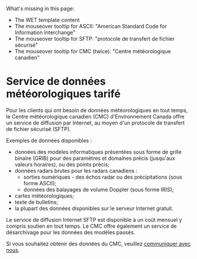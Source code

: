 What's missing in this page:
* The WET template content
* The mouseover tooltip for ASCII: "American Standard Code for Information Interchange"
* The mouseover tooltip for SFTP: "protocole de transfert de fichier sécurisé"
* The mouseover tooltip for CMC (twice): "Centre météorologique canadien"

# Service de données météorologiques tarifé

Pour les clients qui ont besoin de données météorologiques en tout temps, le Centre météorologique canadien (CMC) d'Environnement Canada offre un service de diffusion par Internet, au moyen d'un protocole de transfert de fichier sécurisé (SFTP).

Exemples de données disponibles :

* données des modèles informatiques présentées sous forme de grille binaire (GRIB) pour des paramètres et domaines précis (jusqu'aux valeurs horaires), ou des points précis;
* données radars brutes pour les radars canadiens :
  * sorties numériques - des échos radar ou des précipitations (sous forme ASCII);
  * données des balayages de volume Doppler (sous forme IRIS);
* cartes météorologiques;
* texte de bulletins;
* la plupart des données disponibles sur le serveur Internet gratuit.

Le service de diffusion Internet SFTP est disponible à un coût mensuel y compris soutien en tout temps. Le CMC offre également un service de désarchivage pour les données des modèles passés.

Si vous souhaitez obtenir des données du CMC, veuillez [communiquer avec nous](https://www.meteo.gc.ca/mainmenu/contact_us_f.html).
